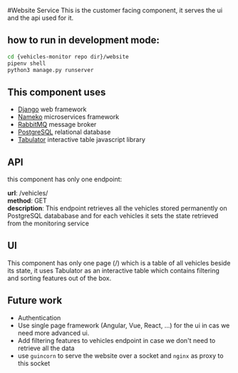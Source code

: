 #Website Service
This is the customer facing component, it serves the ui and the api used for it.

## how to run in development mode:
```bash
cd {vehicles-monitor repo dir}/website
pipenv shell
python3 manage.py runserver
```
## This component uses  
* [Django](https://www.djangoproject.com/) web framework
* [Nameko](https://nameko.readthedocs.io/en/stable/) microservices framework
* [RabbitMQ](https://www.rabbitmq.com/) message broker
* [PostgreSQL](https://www.postgresql.org/) relational database
* [Tabulator](http://tabulator.info/) interactive table javascript library

## API
this component has only one endpoint:

**url**: /vehicles/  
**method**: GET  
**description**: This endpoint retrieves all the vehicles stored permanently on PostgreSQL datababase and for each 
vehicles it sets the state retrieved from the monitoring service  

## UI
This component has only one page (/) which is a table of all vehicles beside its state, 
it uses Tabulator as an interactive table which contains filtering and sorting features out of the box.

## Future work
* Authentication 
* Use single page framework (Angular, Vue, React, ...) for the ui in cas we need more advanced ui.
* Add filtering features to vehicles endpoint in case we don't need to retrieve all the data
* use `guincorn` to serve the website over a socket and `nginx` as proxy to this socket